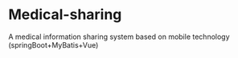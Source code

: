 # Medical-sharing
A medical information sharing system based on mobile technology (springBoot+MyBatis+Vue)
